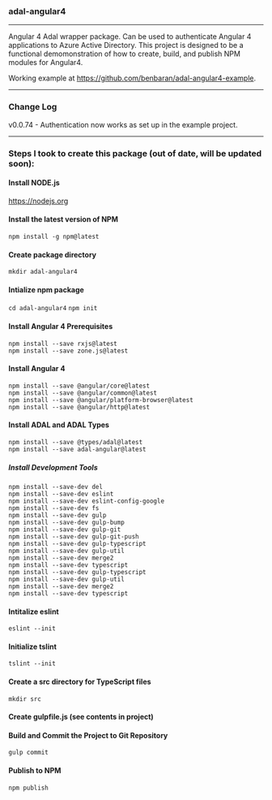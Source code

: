### adal-angular4

---

Angular 4 Adal wrapper package. Can be used to authenticate Angular 4 applications to Azure Active Directory. This project is designed to be a functional demomonstration of how to create, build, and publish NPM modules for Angular4.

Working example at https://github.com/benbaran/adal-angular4-example.

---

### Change Log

v0.0.74 - Authentication now works as set up in the example project.

---

### Steps I took to create this package (out of date, will be updated soon):

#### Install NODE.js

https://nodejs.org

#### Install the latest version of NPM
```npm install -g npm@latest```

#### Create package directory
```mkdir adal-angular4```

#### Intialize npm package
```cd adal-angular4```
```npm init```

#### Install Angular 4 Prerequisites
```
npm install --save rxjs@latest
npm install --save zone.js@latest
```
#### Install Angular 4
```
npm install --save @angular/core@latest
npm install --save @angular/common@latest
npm install --save @angular/platform-browser@latest
npm install --save @angular/http@latest
```
#### Install ADAL and ADAL Types
```
npm install --save @types/adal@latest
npm install --save adal-angular@latest
```
##### Install Development Tools
```
npm install --save-dev del
npm install --save-dev eslint
npm install --save-dev eslint-config-google
npm install --save-dev fs
npm install --save-dev gulp
npm install --save-dev gulp-bump
npm install --save-dev gulp-git
npm install --save-dev gulp-git-push
npm install --save-dev gulp-typescript
npm install --save-dev gulp-util
npm install --save-dev merge2
npm install --save-dev typescript
npm install --save-dev gulp-typescript
npm install --save-dev gulp-util
npm install --save-dev merge2
npm install --save-dev typescript
```

#### Intitalize eslint
```eslint --init```

#### Initialize tslint
```tslint --init```

#### Create a src directory for TypeScript files
```mkdir src```

#### Create gulpfile.js (see contents in project)

#### Build and Commit the Project to Git Repository
```gulp commit```

#### Publish to NPM 
```npm publish```
